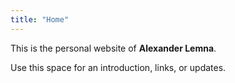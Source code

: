 ```yaml
---
title: "Home"
---
```


This is the personal website of **Alexander Lemna**.

Use this space for an introduction, links, or updates.
